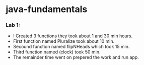 # java-fundamentals

### Lab 1: 
* I Created 3 functions they took about 1 and 30 min hours.
* First function named Pluralize took about 10 min.
* Secound function named flipNHeads which took 15 min.
* Third function named (clock) took 50 min. 
* The remainder time went on prepered the work and run app.